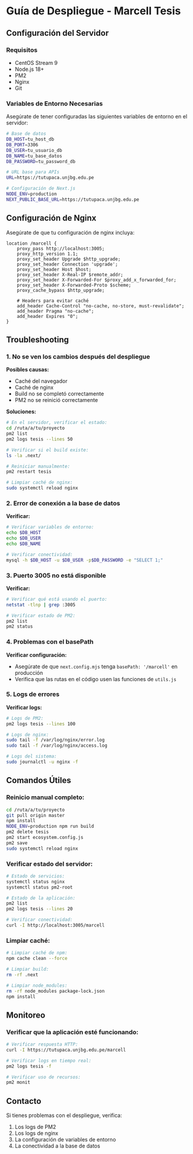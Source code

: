 # Guía de Despliegue - Marcell Tesis

## Configuración del Servidor

### Requisitos
- CentOS Stream 9
- Node.js 18+ 
- PM2
- Nginx
- Git

### Variables de Entorno Necesarias

Asegúrate de tener configuradas las siguientes variables de entorno en el servidor:

```bash
# Base de datos
DB_HOST=tu_host_db
DB_PORT=3306
DB_USER=tu_usuario_db
DB_NAME=tu_base_datos
DB_PASSWORD=tu_password_db

# URL base para APIs
URL=https://tutupaca.unjbg.edu.pe

# Configuración de Next.js
NODE_ENV=production
NEXT_PUBLIC_BASE_URL=https://tutupaca.unjbg.edu.pe
```

## Configuración de Nginx

Asegúrate de que tu configuración de nginx incluya:

```nginx
location /marcell {
    proxy_pass http://localhost:3005;
    proxy_http_version 1.1;
    proxy_set_header Upgrade $http_upgrade;
    proxy_set_header Connection 'upgrade';
    proxy_set_header Host $host;
    proxy_set_header X-Real-IP $remote_addr;
    proxy_set_header X-Forwarded-For $proxy_add_x_forwarded_for;
    proxy_set_header X-Forwarded-Proto $scheme;
    proxy_cache_bypass $http_upgrade;
    
    # Headers para evitar caché
    add_header Cache-Control "no-cache, no-store, must-revalidate";
    add_header Pragma "no-cache";
    add_header Expires "0";
}
```

## Troubleshooting

### 1. No se ven los cambios después del despliegue

**Posibles causas:**
- Caché del navegador
- Caché de nginx
- Build no se completó correctamente
- PM2 no se reinició correctamente

**Soluciones:**

```bash
# En el servidor, verificar el estado:
cd /ruta/a/tu/proyecto
pm2 list
pm2 logs tesis --lines 50

# Verificar si el build existe:
ls -la .next/

# Reiniciar manualmente:
pm2 restart tesis

# Limpiar caché de nginx:
sudo systemctl reload nginx
```

### 2. Error de conexión a la base de datos

**Verificar:**
```bash
# Verificar variables de entorno:
echo $DB_HOST
echo $DB_USER
echo $DB_NAME

# Verificar conectividad:
mysql -h $DB_HOST -u $DB_USER -p$DB_PASSWORD -e "SELECT 1;"
```

### 3. Puerto 3005 no está disponible

**Verificar:**
```bash
# Verificar qué está usando el puerto:
netstat -tlnp | grep :3005

# Verificar estado de PM2:
pm2 list
pm2 status
```

### 4. Problemas con el basePath

**Verificar configuración:**
- Asegúrate de que `next.config.mjs` tenga `basePath: '/marcell'` en producción
- Verifica que las rutas en el código usen las funciones de `utils.js`

### 5. Logs de errores

**Verificar logs:**
```bash
# Logs de PM2:
pm2 logs tesis --lines 100

# Logs de nginx:
sudo tail -f /var/log/nginx/error.log
sudo tail -f /var/log/nginx/access.log

# Logs del sistema:
sudo journalctl -u nginx -f
```

## Comandos Útiles

### Reinicio manual completo:
```bash
cd /ruta/a/tu/proyecto
git pull origin master
npm install
NODE_ENV=production npm run build
pm2 delete tesis
pm2 start ecosystem.config.js
pm2 save
sudo systemctl reload nginx
```

### Verificar estado del servidor:
```bash
# Estado de servicios:
systemctl status nginx
systemctl status pm2-root

# Estado de la aplicación:
pm2 list
pm2 logs tesis --lines 20

# Verificar conectividad:
curl -I http://localhost:3005/marcell
```

### Limpiar caché:
```bash
# Limpiar caché de npm:
npm cache clean --force

# Limpiar build:
rm -rf .next

# Limpiar node_modules:
rm -rf node_modules package-lock.json
npm install
```

## Monitoreo

### Verificar que la aplicación esté funcionando:
```bash
# Verificar respuesta HTTP:
curl -I https://tutupaca.unjbg.edu.pe/marcell

# Verificar logs en tiempo real:
pm2 logs tesis -f

# Verificar uso de recursos:
pm2 monit
```

## Contacto

Si tienes problemas con el despliegue, verifica:
1. Los logs de PM2
2. Los logs de nginx
3. La configuración de variables de entorno
4. La conectividad a la base de datos 